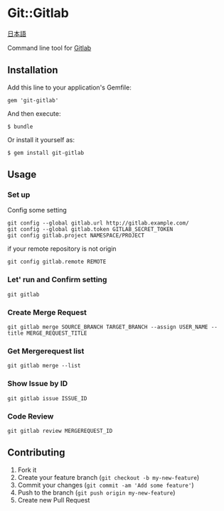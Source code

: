 # Git::Gitlab

[日本語](https://github.com/numa08/git-gitlab/blob/master/README_ja.md)

Command line tool for [Gitlab](https://www.gitlab.com/)

## Installation

Add this line to your application's Gemfile:

    gem 'git-gitlab'

And then execute:

    $ bundle

Or install it yourself as:

    $ gem install git-gitlab

## Usage

### Set up

Config some setting

	git config --global gitlab.url http://gitlab.example.com/
	git config --global gitlab.token GITLAB_SECRET_TOKEN
	git config gitlab.project NAMESPACE/PROJECT

if your remote repository is not origin

	git config gitlab.remote REMOTE

### Let' run and Confirm setting

	git gitlab

### Create Merge Request

	git gitlab merge SOURCE_BRANCH TARGET_BRANCH --assign USER_NAME --title MERGE_REQUEST_TITLE

### Get Mergerequest list

	git gitlab merge --list

### Show Issue by ID

	git gitlab issue ISSUE_ID

### Code Review

	git gitlab review MERGEREQUEST_ID

## Contributing

1. Fork it
2. Create your feature branch (`git checkout -b my-new-feature`)
3. Commit your changes (`git commit -am 'Add some feature'`)
4. Push to the branch (`git push origin my-new-feature`)
5. Create new Pull Request
